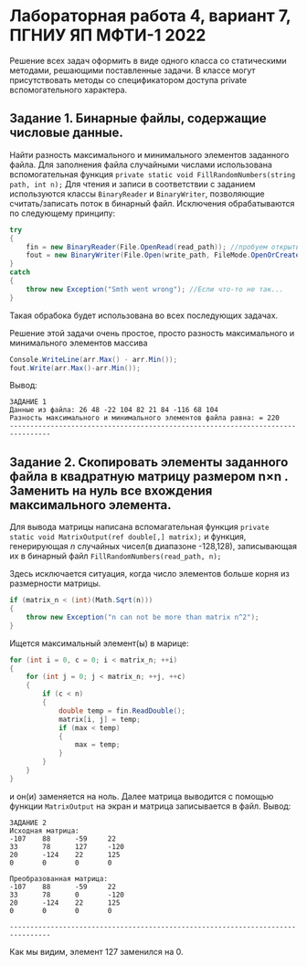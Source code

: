 # Лабораторная работа 4, вариант 7, ПГНИУ ЯП МФТИ-1 2022

Решение всех задач оформить в виде одного класса со статическими методами, решающими поставленные задачи. В классе могут присутствовать методы со спецификатором доступа private вспомогательного характера.

## Задание 1. Бинарные файлы, содержащие числовые данные. 

Найти разность максимального и минимального элементов заданного файла.
Для заполнения файла случайными числами использована вспомогательная функция ```private static void FillRandomNumbers(string path, int n);```
Для чтения и записи в соответствии с заданием используются классы ```BinaryReader```  и ```BinaryWriter```, позволяющие считать/записать поток в бинарный файл. Исключения обрабатываются по следующему принципу:
```c#
try
{
    fin = new BinaryReader(File.OpenRead(read_path)); //пробуем открыть файл для чтения
    fout = new BinaryWriter(File.Open(write_path, FileMode.OpenOrCreate)); //пробуем открыть файл для записи
}
catch
{
    throw new Exception("Smth went wrong"); //Если что-то не так...
}
``` 
Такая обрабока будет использована во всех последующих задачах.

Решение этой задачи очень простое, просто разность максимального и минимального элементов массива
```c#
Console.WriteLine(arr.Max() - arr.Min());
fout.Write(arr.Max()-arr.Min());
```
Вывод:
```
ЗАДАНИЕ 1
Данные из файла: 26 48 -22 104 82 21 84 -116 68 104 
Разность максимального и минимального элементов файла равна: = 220
--------------------------------------------------------------------------------
```

## Задание 2. Скопировать элементы заданного файла в квадратную матрицу размером n×n . Заменить на нуль все вхождения максимального элемента.

Для вывода матрицы написана вспомагательная функция ```private static void MatrixOutput(ref double[,] matrix);``` и функция, генерирующая *n* случайных чисел(в диапазоне -128,128), записывающая их в бинарный файл ```FillRandomNumbers(read_path, n); ```

Здесь исключается ситуация, когда число элементов больше корня из размерности матрицы. 
```C#
if (matrix_n < (int)(Math.Sqrt(n)))
{
    throw new Exception("n can not be more than matrix n^2");
}
```
Ищется максимальный элемент(ы) в марице: 
```C#
for (int i = 0, c = 0; i < matrix_n; ++i)
{
    for (int j = 0; j < matrix_n; ++j, ++c)
    {
        if (c < n)
        {
            double temp = fin.ReadDouble();
            matrix[i, j] = temp;
            if (max < temp)
            {
                max = temp;
            }
        }
    }
}
```

и он(и) заменяется на ноль. Далее матрица выводится с помощью функции ```MatrixOutput``` на экран и матрица записывается в файл.
Вывод:
```
ЗАДАНИЕ 2
Исходная матрица: 
-107    88      -59     22
33      78      127     -120
20      -124    22      125
0       0       0       0

Преобразованная матрица: 
-107    88      -59     22
33      78      0       -120
20      -124    22      125
0       0       0       0

--------------------------------------------------------------------------------
```

Как мы видим, элемент 127 заменился на 0.
